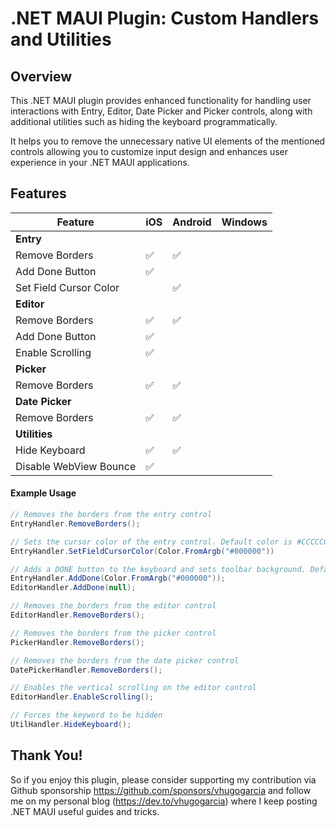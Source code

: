 # .NET MAUI Plugin: Custom Handlers and Utilities

## Overview

This .NET MAUI plugin provides enhanced functionality for handling user interactions with Entry, Editor, Date Picker and Picker controls, along with additional utilities such as hiding the keyboard programmatically.

It helps you to remove the unnecessary native UI elements of the mentioned controls allowing you to customize input design and enhances user experience in your .NET MAUI applications.

## Features
| **Feature** | **iOS** | **Android** | **Windows** |
| --- | --- | --- | --- |
| **Entry** |     |     |     |
| Remove Borders | ✅   | ✅   |     |
| Add Done Button | ✅   |     |     |
| Set Field Cursor Color |     | ✅   |     |
| **Editor** |     |     |     |
| Remove Borders | ✅   | ✅   |     |
| Add Done Button | ✅   |     |     |
| Enable Scrolling | ✅   |     |     |
| **Picker** |     |     |     |
| Remove Borders | ✅   | ✅   |     |
| **Date Picker** |     |     |     |
| Remove Borders | ✅   | ✅   |     |
| **Utilities** |     |     |     |
| Hide Keyboard | ✅   | ✅   |     |
| Disable WebView Bounce | ✅   |     |     |

#### Example Usage

```csharp
// Removes the borders from the entry control
EntryHandler.RemoveBorders();

// Sets the cursor color of the entry control. Default color is #CCCCCC
EntryHandler.SetFieldCursorColor(Color.FromArgb("#000000"))

// Adds a DONE button to the keyboard and sets toolbar background. Default color is #FFFFFF
EntryHandler.AddDone(Color.FromArgb("#000000"));
EditorHandler.AddDone(null);

// Removes the borders from the editor control
EditorHandler.RemoveBorders();

// Removes the borders from the picker control
PickerHandler.RemoveBorders();

// Removes the borders from the date picker control
DatePickerHandler.RemoveBorders();

// Enables the vertical scrolling on the editor control
EditorHandler.EnableScrolling();

// Forces the keyword to be hidden
UtilHandler.HideKeyboard();
```

## Thank You!

So if you enjoy this plugin, please consider supporting my contribution via Github sponsorship https://github.com/sponsors/vhugogarcia and follow me on my personal blog (https://dev.to/vhugogarcia) where I keep posting .NET MAUI useful guides and tricks.